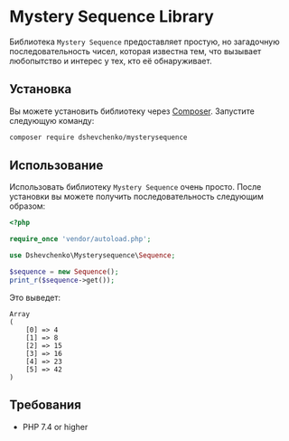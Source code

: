 # Mystery Sequence Library

Библиотека `Mystery Sequence` предоставляет простую, но загадочную последовательность чисел, которая известна тем, что вызывает любопытство и интерес у тех, кто её обнаруживает.

## Установка

Вы можете установить библиотеку через [Composer](https://getcomposer.org/). Запустите следующую команду:

```bash
composer require dshevchenko/mysterysequence
```

## Использование

Использовать библиотеку `Mystery Sequence` очень просто. После установки вы можете получить последовательность следующим образом:

```php
<?php

require_once 'vendor/autoload.php';

use Dshevchenko\Mysterysequence\Sequence;

$sequence = new Sequence();
print_r($sequence->get());
```

Это выведет:

```
Array
(
    [0] => 4
    [1] => 8
    [2] => 15
    [3] => 16
    [4] => 23
    [5] => 42
)
```

## Требования

- PHP 7.4 or higher